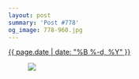 ```yaml
---
layout: post
summary: 'Post #778'
og_image: 778-960.jpg
---
```


<div class="post">
 <time>
  <a href="/778">
   {{ page.date | date: "%B %-d, %Y" }}
  </a>
 </time>
 <a href="/778">
  <figure data-taken="9/8/2018">
   <img sizes="(min-width: 700px) 50vw, calc(100vw - 2rem)" src="{{ site.assets_url }}/778-480.jpg" srcset="{{ site.assets_url }}/778-240.jpg 240w, {{ site.assets_url }}/778-480.jpg 480w, {{ site.assets_url }}/778-720.jpg 720w, {{ site.assets_url }}/778-960.jpg 960w"/>
  </figure>
 </a>
</div>
